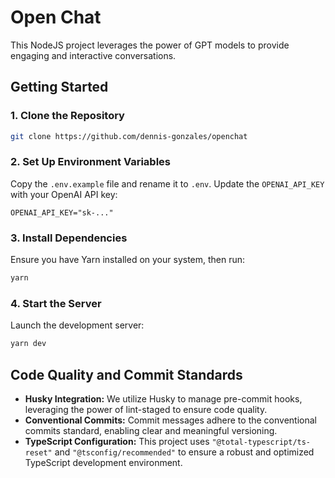 # Open Chat

This NodeJS project leverages the power of GPT models to provide engaging and interactive conversations.

## Getting Started

### 1. Clone the Repository

```bash
git clone https://github.com/dennis-gonzales/openchat
```

### 2. Set Up Environment Variables

Copy the `.env.example` file and rename it to `.env`. Update the `OPENAI_API_KEY` with your OpenAI API key:

```env
OPENAI_API_KEY="sk-..."
```

### 3. Install Dependencies

Ensure you have Yarn installed on your system, then run:

```bash
yarn
```

### 4. Start the Server

Launch the development server:

```bash
yarn dev
```

## Code Quality and Commit Standards

- **Husky Integration:** We utilize Husky to manage pre-commit hooks, leveraging the power of lint-staged to ensure code quality.
- **Conventional Commits:** Commit messages adhere to the conventional commits standard, enabling clear and meaningful versioning.
- **TypeScript Configuration:** This project uses `"@total-typescript/ts-reset"` and `"@tsconfig/recommended"` to ensure a robust and optimized TypeScript development environment.
